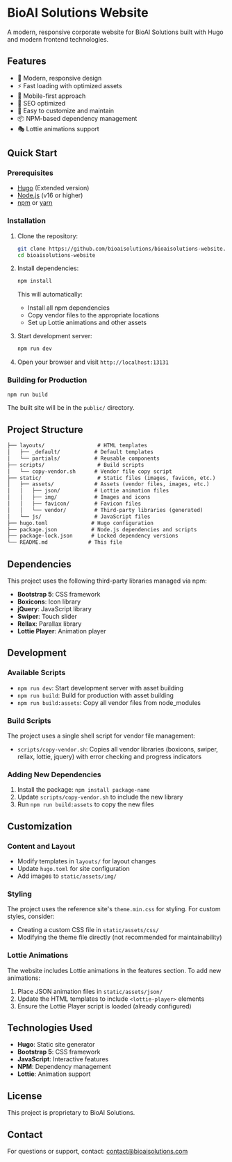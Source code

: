 # BioAI Solutions Website

A modern, responsive corporate website for BioAI Solutions built with Hugo and modern frontend technologies.

## Features

- 🎨 Modern, responsive design
- ⚡ Fast loading with optimized assets
- 📱 Mobile-first approach
- 🎯 SEO optimized
- 🔧 Easy to customize and maintain
- 📦 NPM-based dependency management
- 🎭 Lottie animations support

## Quick Start

### Prerequisites

- [Hugo](https://gohugo.io/installation/) (Extended version)
- [Node.js](https://nodejs.org/) (v16 or higher)
- [npm](https://www.npmjs.com/) or [yarn](https://yarnpkg.com/)

### Installation

1. Clone the repository:

   ```bash
   git clone https://github.com/bioaisolutions/bioaisolutions-website.git
   cd bioaisolutions-website
   ```

2. Install dependencies:

   ```bash
   npm install
   ```

   This will automatically:
   - Install all npm dependencies
   - Copy vendor files to the appropriate locations
   - Set up Lottie animations and other assets

3. Start development server:

   ```bash
   npm run dev
   ```

4. Open your browser and visit `http://localhost:13131`

### Building for Production

```bash
npm run build
```

The built site will be in the `public/` directory.

## Project Structure

```txt
├── layouts/                 # HTML templates
│   ├── _default/           # Default templates
│   └── partials/           # Reusable components
├── scripts/                 # Build scripts
│   └── copy-vendor.sh      # Vendor file copy script
├── static/                  # Static files (images, favicon, etc.)
│   ├── assets/             # Assets (vendor files, images, etc.)
│   │   ├── json/           # Lottie animation files
│   │   ├── img/            # Images and icons
│   │   ├── favicon/        # Favicon files
│   │   └── vendor/         # Third-party libraries (generated)
│   └── js/                 # JavaScript files
├── hugo.toml              # Hugo configuration
├── package.json           # Node.js dependencies and scripts
├── package-lock.json      # Locked dependency versions
└── README.md             # This file
```

## Dependencies

This project uses the following third-party libraries managed via npm:

- **Bootstrap 5**: CSS framework
- **Boxicons**: Icon library
- **jQuery**: JavaScript library
- **Swiper**: Touch slider
- **Rellax**: Parallax library
- **Lottie Player**: Animation player

## Development

### Available Scripts

- `npm run dev`: Start development server with asset building
- `npm run build`: Build for production with asset building
- `npm run build:assets`: Copy all vendor files from node_modules

### Build Scripts

The project uses a single shell script for vendor file management:

- `scripts/copy-vendor.sh`: Copies all vendor libraries (boxicons, swiper, rellax, lottie, jquery) with error checking and progress indicators

### Adding New Dependencies

1. Install the package: `npm install package-name`
2. Update `scripts/copy-vendor.sh` to include the new library
3. Run `npm run build:assets` to copy the new files

## Customization

### Content and Layout

- Modify templates in `layouts/` for layout changes
- Update `hugo.toml` for site configuration
- Add images to `static/assets/img/`

### Styling

The project uses the reference site's `theme.min.css` for styling. For custom styles, consider:

- Creating a custom CSS file in `static/assets/css/`
- Modifying the theme file directly (not recommended for maintainability)

### Lottie Animations

The website includes Lottie animations in the features section. To add new animations:

1. Place JSON animation files in `static/assets/json/`
2. Update the HTML templates to include `<lottie-player>` elements
3. Ensure the Lottie Player script is loaded (already configured)

## Technologies Used

- **Hugo**: Static site generator
- **Bootstrap 5**: CSS framework
- **JavaScript**: Interactive features
- **NPM**: Dependency management
- **Lottie**: Animation support

## License

This project is proprietary to BioAI Solutions.

## Contact

For questions or support, contact: contact@bioaisolutions.com

